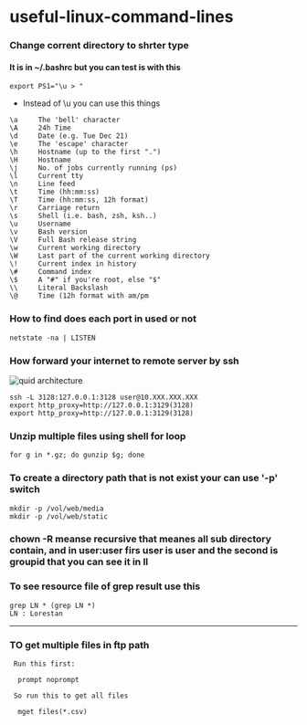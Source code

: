 # useful-linux-command-lines
### Change corrent directory to shrter type 
#### It is in ~/.bashrc but you can test is with this
``` export PS1="\u > " ```
* Instead of \u you can use this things
```
\a     The 'bell' character
\A     24h Time
\d     Date (e.g. Tue Dec 21)
\e     The 'escape' character
\h     Hostname (up to the first ".")
\H     Hostname
\j     No. of jobs currently running (ps)
\l     Current tty
\n     Line feed
\t     Time (hh:mm:ss)
\T     Time (hh:mm:ss, 12h format)
\r     Carriage return
\s     Shell (i.e. bash, zsh, ksh..)
\u     Username
\v     Bash version
\V     Full Bash release string
\w     Current working directory
\W     Last part of the current working directory
\!     Current index in history
\#     Command index
\$     A "#" if you're root, else "$"
\\     Literal Backslash
\@     Time (12h format with am/pm
```

### How to find does each port in used or not 
```
netstate -na | LISTEN
```
### How forward your internet to remote server by ssh
![quid architecture](/pics/squid.png)
```
ssh -L 3128:127.0.0.1:3128 user@10.XXX.XXX.XXX
export http_proxy=http://127.0.0.1:3129(3128)
export http_proxy=http://127.0.0.1:3129(3128)
```
### Unzip multiple files using shell for loop
```
for g in *.gz; do gunzip $g; done
```

### To create a directory path that is not exist your can use '-p' switch
```
mkdir -p /vol/web/media
mkdir -p /vol/web/static
```
### chown -R meanse recursive that meanes all sub directory contain, and in user:user firs user is user and the second is groupid that you can see it in ll
### To see resource file of grep result use this
```
grep LN * (grep LN *)
LN : Lorestan 
```
---------------------------------------

### TO get multiple files in ftp path
```
 Run this first:

  prompt noprompt

 So run this to get all files

  mget files(*.csv)
```
